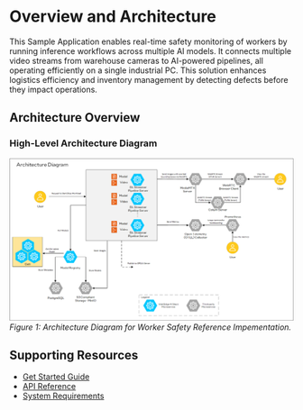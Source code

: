 # Overview and Architecture

This Sample Application enables real-time safety monitoring of workers by running inference workflows across multiple AI models. It connects multiple video streams from warehouse cameras to AI-powered pipelines, all operating efficiently on a single industrial PC. This solution enhances logistics efficiency and inventory management by detecting defects before they impact operations.

## Architecture Overview

### High-Level Architecture Diagram
![Architecture Diagram](./images/defect-detection-arch-diagram.png)
*Figure 1: Architecture Diagram for Worker Safety Reference Impementation.*

## Supporting Resources
* [Get Started Guide](get-started.md)
* [API Reference](api-reference.md)
* [System Requirements](system-requirements.md)